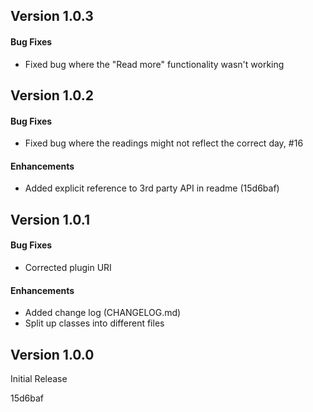 ## Version 1.0.3
#### Bug Fixes
- Fixed bug where the "Read more" functionality wasn't working

## Version 1.0.2
#### Bug Fixes
- Fixed bug where the readings might not reflect the correct day, #16

#### Enhancements
- Added explicit reference to 3rd party API in readme (15d6baf)

## Version 1.0.1
#### Bug Fixes
- Corrected plugin URI

#### Enhancements
- Added change log (CHANGELOG.md)
- Split up classes into different files

## Version 1.0.0
Initial Release

15d6baf